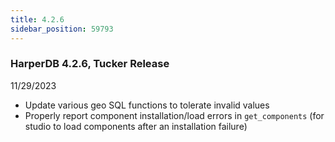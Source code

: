 ```yaml
---
title: 4.2.6
sidebar_position: 59793
---
```


### HarperDB 4.2.6, Tucker Release

11/29/2023

- Update various geo SQL functions to tolerate invalid values
- Properly report component installation/load errors in `get_components` (for studio to load components after an installation failure)
